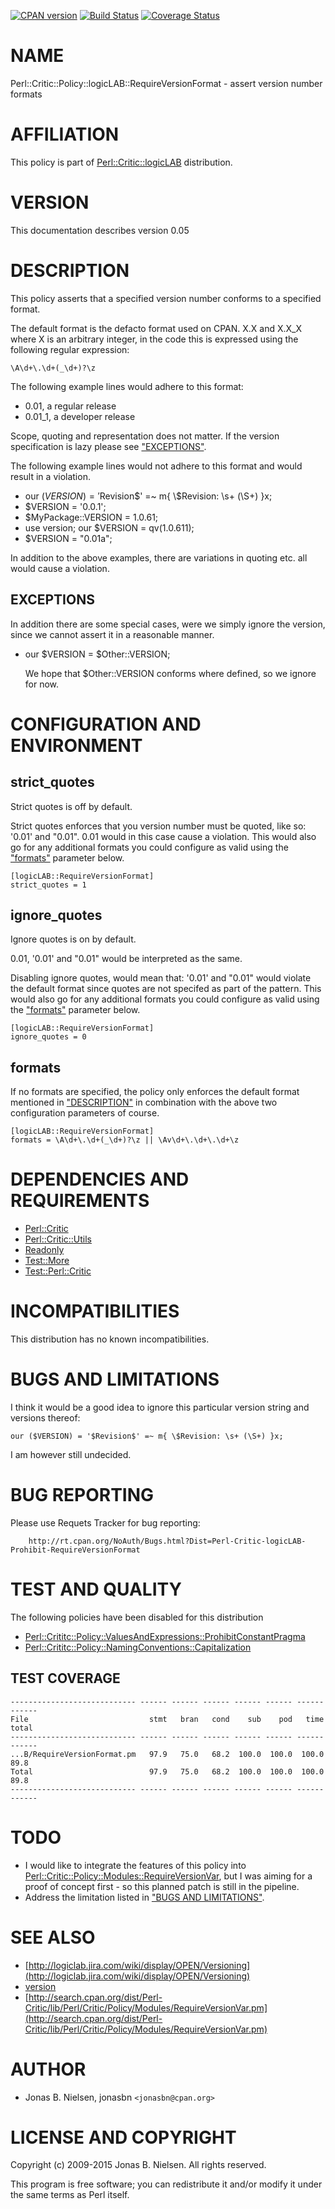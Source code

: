 [![CPAN version](https://badge.fury.io/pl/Perl-Critic-Policy-logicLAB-RequireVersionFormat.svg)](http://badge.fury.io/pl/Perl-Critic-Policy-logicLAB-RequireVersionFormat)
[![Build Status](https://travis-ci.org/jonasbn/pcpmrvf.svg?branch=master)](https://travis-ci.org/jonasbn/pcpmrvf)
[![Coverage Status](https://coveralls.io/repos/jonasbn/pcpmrvf/badge.png)](https://coveralls.io/r/jonasbn/pcpmrvf)

# NAME

Perl::Critic::Policy::logicLAB::RequireVersionFormat - assert version number formats

# AFFILIATION

This policy is part of [Perl::Critic::logicLAB](https://metacpan.org/pod/Perl::Critic::logicLAB) distribution.

# VERSION

This documentation describes version 0.05

# DESCRIPTION

This policy asserts that a specified version number conforms to a specified
format.

The default format is the defacto format used on CPAN. X.X and X.X\_X where X
is an arbitrary integer, in the code this is expressed using the following
regular expression:

    \A\d+\.\d+(_\d+)?\z

The following example lines would adhere to this format:

- 0.01, a regular release
- 0.01\_1, a developer release

Scope, quoting and representation does not matter. If the version specification
is lazy please see ["EXCEPTIONS"](#exceptions).

The following example lines would not adhere to this format and would result in
a violation.

- our ($VERSION) = '$Revision$' =~ m{ \\$Revision: \\s+ (\\S+) }x;
- $VERSION = '0.0.1';
- $MyPackage::VERSION = 1.0.61;
- use version; our $VERSION = qv(1.0.611);
- $VERSION = "0.01a";

In addition to the above examples, there are variations in quoting etc. all
would cause a violation.

## EXCEPTIONS

In addition there are some special cases, were we simply ignore the version,
since we cannot assert it in a reasonable manner. 

- our $VERSION = $Other::VERSION;

    We hope that $Other::VERSION conforms where defined, so we ignore for now.

# CONFIGURATION AND ENVIRONMENT

## strict\_quotes

Strict quotes is off by default.

Strict quotes enforces that you version number must be quoted, like so:
'0.01' and "0.01". 0.01 would in this case cause a violation. This
would also go for any additional formats you could configure as valid using
the ["formats"](#formats) parameter below.

    [logicLAB::RequireVersionFormat]
    strict_quotes = 1

## ignore\_quotes

Ignore quotes is on by default.

0.01, '0.01' and "0.01" would be interpreted as the same.

Disabling ignore quotes, would mean that: '0.01' and "0.01" would violate the
default format since quotes are not specifed as part of the pattern. This
would also go for any additional formats you could configure as valid using
the ["formats"](#formats) parameter below.

    [logicLAB::RequireVersionFormat]
    ignore_quotes = 0

## formats

If no formats are specified, the policy only enforces the default format
mentioned in ["DESCRIPTION"](#description) in combination with the above two configuration
parameters of course.

    [logicLAB::RequireVersionFormat]
    formats = \A\d+\.\d+(_\d+)?\z || \Av\d+\.\d+\.\d+\z

# DEPENDENCIES AND REQUIREMENTS

- [Perl::Critic](https://metacpan.org/pod/Perl::Critic)
- [Perl::Critic::Utils](https://metacpan.org/pod/Perl::Critic::Utils)
- [Readonly](https://metacpan.org/pod/Readonly)
- [Test::More](https://metacpan.org/pod/Test::More)
- [Test::Perl::Critic](https://metacpan.org/pod/Test::Perl::Critic)

# INCOMPATIBILITIES

This distribution has no known incompatibilities.

# BUGS AND LIMITATIONS

I think it would be a good idea to ignore this particular version string and versions thereof:

    our ($VERSION) = '$Revision$' =~ m{ \$Revision: \s+ (\S+) }x;

I am however still undecided.

# BUG REPORTING

Please use Requets Tracker for bug reporting:

        http://rt.cpan.org/NoAuth/Bugs.html?Dist=Perl-Critic-logicLAB-Prohibit-RequireVersionFormat

# TEST AND QUALITY

The following policies have been disabled for this distribution

- [Perl::Crititc::Policy::ValuesAndExpressions::ProhibitConstantPragma](https://metacpan.org/pod/Perl::Crititc::Policy::ValuesAndExpressions::ProhibitConstantPragma)
- [Perl::Crititc::Policy::NamingConventions::Capitalization](https://metacpan.org/pod/Perl::Crititc::Policy::NamingConventions::Capitalization)

## TEST COVERAGE

    ---------------------------- ------ ------ ------ ------ ------ ------ ------
    File                           stmt   bran   cond    sub    pod   time  total
    ---------------------------- ------ ------ ------ ------ ------ ------ ------
    ...B/RequireVersionFormat.pm   97.9   75.0   68.2  100.0  100.0  100.0   89.8
    Total                          97.9   75.0   68.2  100.0  100.0  100.0   89.8
    ---------------------------- ------ ------ ------ ------ ------ ------ ------

# TODO

- I would like to integrate the features of this policy into [Perl::Critic::Policy::Modules::RequireVersionVar](https://metacpan.org/pod/Perl::Critic::Policy::Modules::RequireVersionVar), but I was aiming for a proof of concept first - so this planned patch is still in the pipeline.
- Address the limitation listed in ["BUGS AND LIMITATIONS"](#bugs-and-limitations).

# SEE ALSO

- [http://logiclab.jira.com/wiki/display/OPEN/Versioning](http://logiclab.jira.com/wiki/display/OPEN/Versioning)
- [version](https://metacpan.org/pod/version)
- [http://search.cpan.org/dist/Perl-Critic/lib/Perl/Critic/Policy/Modules/RequireVersionVar.pm](http://search.cpan.org/dist/Perl-Critic/lib/Perl/Critic/Policy/Modules/RequireVersionVar.pm)

# AUTHOR

- Jonas B. Nielsen, jonasbn `<jonasbn@cpan.org>`

# LICENSE AND COPYRIGHT

Copyright (c) 2009-2015 Jonas B. Nielsen. All rights reserved.

This program is free software; you can redistribute it and/or modify it under the same terms as Perl itself.

